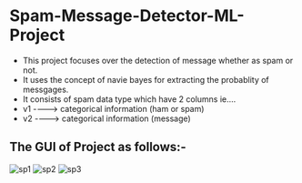 # Spam-Message-Detector-ML-Project
- This project focuses over the detection of message whether as spam or not.
- It uses the concept of navie bayes for extracting the probablity of messgages.
- It consists of spam data type which have 2 columns ie....
- v1 ----> categorical information (ham or spam)
- v2 ----> categorical information (message)
## The GUI of Project as follows:-
![sp1](https://user-images.githubusercontent.com/67320129/86505939-01e3f380-bde8-11ea-9623-f5364ddaba7b.png)
![sp2](https://user-images.githubusercontent.com/67320129/86505938-014b5d00-bde8-11ea-8048-c6d907b23104.png)
![sp3](https://user-images.githubusercontent.com/67320129/86505935-001a3000-bde8-11ea-9395-dc5f1f127df6.png)

